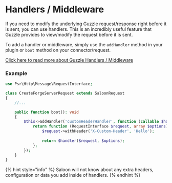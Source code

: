 # Handlers / Middleware

If you need to modify the underlying Guzzle request/response right before it is sent, you can use handlers. This is an incredibly useful feature that Guzzle provides to view/modify the request before it is sent.

To add a handler or middleware, simply use the `addHandler` method in your plugin or `boot` method on your connector/request.

[Click here to read more about Guzzle Handlers / Middleware](https://docs.guzzlephp.org/en/stable/handlers-and-middleware.html)

### Example

```php
use Psr\Http\Message\RequestInterface;

class CreateForgeServerRequest extends SaloonRequest
{
    //...

    public function boot(): void
    {
        $this->addHandler('customHeaderHandler', function (callable $handler) {
            return function (RequestInterface $request, array $options) use ($handler) {
                $request->withHeader('X-Custom-Header', 'Hello');
                
                return $handler($request, $options);             
            };
        });
    }
}
```

{% hint style="info" %}
Saloon will not know about any extra headers, configuration or data you add inside of handlers.
{% endhint %}
